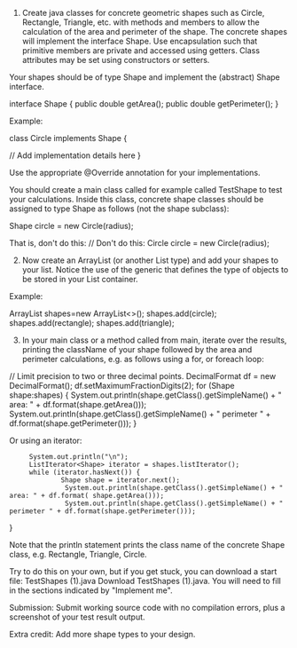 
1) Create java classes for concrete geometric shapes such as Circle, Rectangle, Triangle, etc. with methods and members to allow the calculation of the area and perimeter of the shape.  The concrete shapes will implement the interface Shape.   Use encapsulation such that primitive members are private and accessed using getters.   Class attributes may be set using constructors or setters.   

Your shapes should be of type Shape and implement the (abstract) Shape interface. 

interface Shape {
        public double getArea();
        public double getPerimeter();
}

Example:  

class Circle implements Shape {

//   Add implementation details here
}

Use the appropriate @Override annotation for your implementations.   

You should create a main class called for example called TestShape to test your calculations.  Inside this class,  concrete shape classes should be assigned to type Shape as follows (not the shape subclass): 

Shape circle = new Circle(radius);

That is, don't do this:
//  Don't do this: 
Circle circle = new Circle(radius);

2)   Now create an ArrayList (or another List type)  and add your shapes to your list.   Notice the use of the generic <Shape> that defines the type of objects to be stored in your List container.  

Example:  

ArrayList<Shape> shapes=new ArrayList<>();
shapes.add(circle);
shapes.add(rectangle);
shapes.add(triangle);

3) In your main class or a method called from main, iterate over the results, printing the className of your shape followed by the area and perimeter calculations,  e.g. as follows using a for, or foreach  loop: 

// Limit precision to two or three decimal points. 
DecimalFormat df = new DecimalFormat();
df.setMaximumFractionDigits(2);
for (Shape shape:shapes) {
    System.out.println(shape.getClass().getSimpleName() + " area: " + df.format(shape.getArea()));
      System.out.println(shape.getClass().getSimpleName() + " perimeter " + df.format(shape.getPerimeter()));
}

Or using an iterator: 

         System.out.println("\n");
         ListIterator<Shape> iterator = shapes.listIterator();
         while (iterator.hasNext()) {
                 Shape shape = iterator.next();
                  System.out.println(shape.getClass().getSimpleName() + " area: " + df.format( shape.getArea()));
                  System.out.println(shape.getClass().getSimpleName() + " perimeter " + df.format(shape.getPerimeter()));
}

Note that the println statement prints the class name of the concrete Shape class, e.g. Rectangle, Triangle, Circle.  

Try to do this on your own, but if you get stuck,  you can download a start file: TestShapes (1).java Download TestShapes (1).java.  You will need to fill in the sections indicated by "Implement me".  

Submission:  Submit working source code with no compilation errors,  plus a screenshot of your test result output.

Extra credit:  Add more shape types to your design. 
